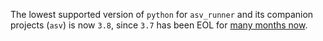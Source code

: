 The lowest supported version of `python` for `asv_runner` and its companion
projects (`asv`) is now `3.8`, since `3.7` has been EOL for [many months
now](https://endoflife.date/python).
